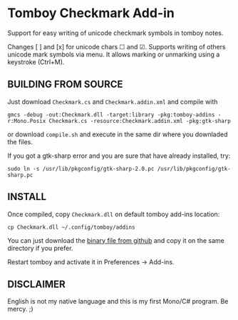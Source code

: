 Tomboy Checkmark Add-in
=======================

Support for easy writing of unicode checkmark symbols in tomboy notes. 

Changes [ ] and [x] for unicode chars ☐ and ☑. Supports writing of others unicode mark symbols via menu. It allows marking or unmarking using a keystroke (Ctrl+M).

BUILDING FROM SOURCE
--------------------

Just download `Checkmark.cs` and `Checkmark.addin.xml` and compile with

	gmcs -debug -out:Checkmark.dll -target:library -pkg:tomboy-addins -r:Mono.Posix Checkmark.cs -resource:Checkmark.addin.xml -pkg:gtk-sharp 

or download `compile.sh` and execute in the same dir where you downladed the files.

If you got a gtk-sharp error and you are sure that have already installed, try:

	sudo ln -s /usr/lib/pkgconfig/gtk-sharp-2.0.pc /usr/lib/pkgconfig/gtk-sharp.pc

INSTALL
-------

Once compiled, copy `Checkmark.dll` on default tomboy add-ins location:

	cp Checkmark.dll ~/.config/tomboy/addins

You can just download the [binary file from github](https://github.com/pacoqueen/tomboy-checkmark/blob/master/Checkmark.dll "Checkmark.dll") and copy it on the same directory if you prefer.

Restart tomboy and activate it in Preferences -> Add-ins.

DISCLAIMER
----------
English is not my native language and this is my first Mono/C# program. Be mercy. ;)

